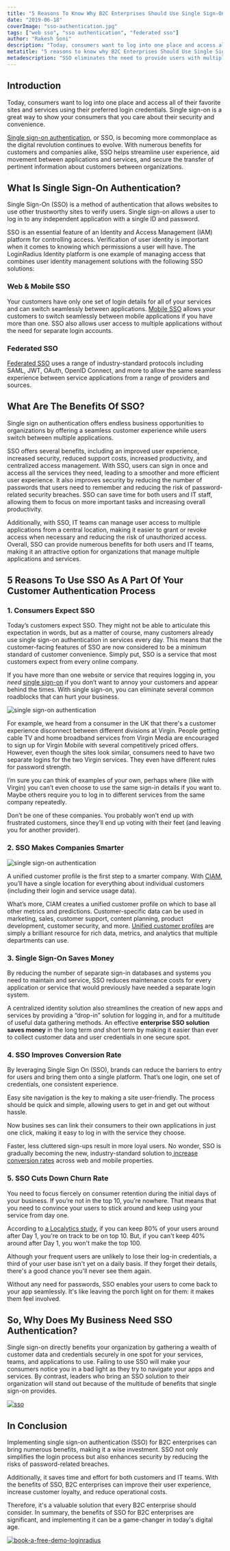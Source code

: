 ```yaml
---
title: "5 Reasons To Know Why B2C Enterprises Should Use Single Sign-On"
date: "2019-06-18"
coverImage: "sso-authentication.jpg"
tags: ["web sso", "sso authentication", "federated sso"]
author: "Rakesh Soni" 
description: "Today, consumers want to log into one place and access all of their favorite sites and services using their preferred login credentials. Single sign-on is a great way to show your consumers that you care about their security and convenience."
metatitle: "5 reasons to know why B2C Enterprises Should Use Single Sign-On"
metadescription: "SSO eliminates the need to provide users with multiple login credentials. Learn five reasons why  B2C enterprises should use single sign-on authentication."
---
```

## Introduction

Today, consumers want to log into one place and access all of their favorite sites and services using their preferred login credentials. Single sign-on is a great way to show your consumers that you care about their security and convenience.

[Single sign-on authentication](https://www.loginradius.com/single-sign-on/), or SSO, is becoming more commonplace as the digital revolution continues to evolve. With numerous benefits for customers and companies alike, SSO helps streamline user experience, aid movement between applications and services, and secure the transfer of pertinent information about customers between organizations.

## What Is Single Sign-On Authentication?

Single Sign-On (SSO)  is a method of authentication that allows websites to use other trustworthy sites to verify users. Single sign-on allows a user to log in to any independent application with a single ID and password. 

SSO is an essential feature of an Identity and Access Management (IAM) platform for controlling access. Verification of user identity is important when it comes to knowing which permissions a user will have. The LoginRadius Identity platform is one example of managing access that combines user identity management solutions with the following SSO solutions:

### Web & Mobile SSO

Your customers have only one set of login details for all of your services and can switch seamlessly between applications. [Mobile SSO](https://www.loginradius.com/web-and-mobile-sso/) allows your customers to switch seamlessly between mobile applications if you have more than one. SSO also allows user access to multiple applications without the need for separate login accounts.

### Federated SSO

[Federated SSO](https://www.loginradius.com/federated-sso/) uses a range of industry-standard protocols including SAML, JWT, OAuth, OpenID Connect, and more to allow the same seamless experience between service applications from a range of providers and sources.

## What Are The Benefits Of SSO?

Single sign on authentication offers endless business opportunities to organizations by offering a seamless customer experience while users switch between multiple applications. 

SSO offers several benefits, including an improved user experience, increased security, reduced support costs, increased productivity, and centralized access management. With SSO, users can sign in once and access all the services they need, leading to a smoother and more efficient user experience. It also improves security by reducing the number of passwords that users need to remember and reducing the risk of password-related security breaches. SSO can save time for both users and IT staff, allowing them to focus on more important tasks and increasing overall productivity. 

Additionally, with SSO, IT teams can manage user access to multiple applications from a central location, making it easier to grant or revoke access when necessary and reducing the risk of unauthorized access. Overall, SSO can provide numerous benefits for both users and IT teams, making it an attractive option for organizations that manage multiple applications and services.

## 5 Reasons To Use SSO As A Part Of Your Customer Authentication Process

### 1. Consumers Expect SSO

Today’s customers expect SSO. They might not be able to articulate this expectation in words, but as a matter of course, many customers already use single sign-on authentication in services every day. This means that the customer-facing features of SSO are now considered to be a minimum standard of customer convenience. Simply put, SSO is a service that most customers expect from every online company.

If you have more than one website or service that requires logging in, you _need_ [single sign-on](https://www.loginradius.com/single-sign-on/) if you don’t want to annoy your customers and appear behind the times. With single sign-on, you can eliminate several common roadblocks that can hurt your business.

![single sign-on authentication](SSO-Blog-02.png)

For example, we heard from a consumer in the UK that there's a customer experience disconnect between different divisions at Virgin. People getting cable TV and home broadband services from Virgin Media are encouraged to sign up for Virgin Mobile with several competitively priced offers. However, even though the sites look similar, consumers need to have two separate logins for the two Virgin services. They even have different rules for password strength.

I’m sure you can think of examples of your own, perhaps where (like with Virgin) you can’t even choose to use the same sign-in details if you want to. Maybe others require you to log in to different services from the same company repeatedly.

Don’t be one of these companies. You probably won’t end up with frustrated customers, since they’ll end up voting with their feet (and leaving you for another provider).

### 2. SSO Makes Companies Smarter

![single sign-on authentication](SSO-Blog-03.png)

A unified customer profile is the first step to a smarter company. With [CIAM](https://www.loginradius.com/blog/identity/customer-identity-and-access-management/), you’ll have a single location for everything about individual customers (including their login and service usage data).

What’s more, CIAM creates a unified customer profile on which to base all other metrics and predictions. Customer-specific data can be used in marketing, sales, customer support, content planning, product development, customer security, and more. [Unified customer profiles](https://www.loginradius.com/blog/growth/improve-customer-experience-ecommerce/) are simply a brilliant resource for rich data, metrics, and analytics that multiple departments can use.

### 3. Single Sign-On Saves Money

By reducing the number of separate sign-in databases and systems you need to maintain and service, SSO reduces maintenance costs for every application or service that would previously have needed a separate login system.

A centralized identity solution also streamlines the creation of new apps and services by providing a “drop-in” solution for logging in, and for a multitude of useful data gathering methods. An effective **enterprise SSO solution saves money** in the long term _and_ short term by making it easier than ever to collect customer data and user credentials in one secure spot.

### 4. SSO Improves Conversion Rate

By leveraging Single Sign On (SSO), brands can reduce the barriers to entry for users and bring them onto a single platform. That’s one login, one set of credentials, one consistent experience.

Easy site navigation is the key to making a site user-friendly. The process should be quick and simple, allowing users to get in and get out without hassle. 

Now busines
ses can link their consumers to their own applications in just one click, making it easy to log in with the service they choose.

Faster, less cluttered sign-ups result in more loyal users. No wonder, SSO is gradually becoming the new, industry-standard solution to[ increase conversion rates](https://www.loginradius.com/blog/growth/9-facts-about-social-login-and-cro/) across web and mobile properties.

### 5. SSO Cuts Down Churn Rate

You need to focus fiercely on consumer retention during the initial days of your business. If you’re not in the top 10, you’re nowhere. That means that you need to convince your users to stick around and keep using your service from day one. 

According to [a Localytics study](https://andrewchen.com/new-data-shows-why-losing-80-of-your-mobile-users-is-normal-and-that-the-best-apps-do-much-better/), if you can keep 80% of your users around after Day 1, you're on track to be on top 10. But, if you can't keep 40% around after Day 1, you won't make the top 100. 

Although your frequent users are unlikely to lose their log-in credentials, a third of your user base isn't yet on a daily basis. If they forget their details, there's a good chance you'll never see them again.

Without any need for passwords, SSO enables your users to come back to your app seamlessly. It's like leaving the porch light on for them: it makes them feel involved.

## So, Why Does My Business Need SSO Authentication?

Single sign-on directly benefits your organization by gathering a wealth of customer data and credentials securely in one spot for your services, teams, and applications to use. Failing to use SSO will make your consumers notice you in a bad light as they try to navigate your apps and services. By contrast, leaders who bring an SSO solution to their organization will stand out because of the multitude of benefits that single sign-on provides.

[![sso](sso.png)](https://www.loginradius.com/resource/loginradius-single-sign-on/)

## In Conclusion

Implementing single sign-on authentication (SSO) for B2C enterprises can bring numerous benefits, making it a wise investment. SSO not only simplifies the login process but also enhances security by reducing the risks of password-related breaches. 

Additionally, it saves time and effort for both customers and IT teams. With the benefits of SSO, B2C enterprises can improve their user experience, increase customer loyalty, and reduce operational costs. 

Therefore, it's a valuable solution that every B2C enterprise should consider. In summary, the benefits of SSO for B2C enterprises are significant, and implementing it can be a game-changer in today's digital age.

[![book-a-free-demo-loginradius](../../assets/book-a-demo-loginradius.png)](https://www.loginradius.com/book-a-demo/)
